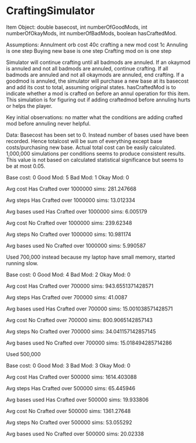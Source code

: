 # CraftingSimulator
Item Object: double basecost, int numberOfGoodMods, int numberOfOkayMods, int numberOfBadMods, boolean hasCraftedMod.

Assumptions: 
Annulment orb cost 40c
crafting a new mod cost 1c
Annuling is one step
Buying new base is one step
Crafting mod on is one step

Simulator will continue crafting until all badmods are annuled.
If an okaymod is annuled and not all badmods are annuled, continue crafting.
If all badmods are annuled and not all okaymods are annuled, end crafting.
If a goodmod is annuled, the simulator will purchase a new base at its basecost and add its cost to total, assuming original states. 
hasCraftedMod is to indicate whether a mod is crafted on before an annul operation for this item. 
This simulation is for figuring out if adding craftedmod before annuling hurts or helps the player. 

Key initial observations: no matter what the conditions are adding crafted mod before annuling never helpful. 

Data: 
Basecost has been set to 0. Instead number of bases used have been recorded. Hence totalcost will be sum of everything except base costs/purchasing new base. Actual total cost can be easily calculated. 
1,000,000 simulations per conditions seems to produce consistent results. This value is not based on calculated statistical significance but seems to be at most 0.05. 


Base cost: 0
Good Mod: 5
Bad Mod: 1
Okay Mod: 0

Avg cost Has Crafted over 1000000 sims: 281.247668

Avg steps Has Crafted over 1000000 sims: 13.012334

Avg bases used Has Crafted over 1000000 sims: 6.005179

Avg cost No Crafted over 1000000 sims: 239.62348

Avg steps No Crafted over 1000000 sims: 10.981174

Avg bases used No Crafted over 1000000 sims: 5.990587


Used 700,000 instead because my laptop have small memory, started running slow. 

Base cost: 0
Good Mod: 4
Bad Mod: 2
Okay Mod: 0

Avg cost Has Crafted over 700000 sims: 943.6551371428571

Avg steps Has Crafted over 700000 sims: 41.0087

Avg bases used Has Crafted over 700000 sims: 15.001038571428571

Avg cost No Crafted over 700000 sims: 800.9065142857143

Avg steps No Crafted over 700000 sims: 34.041157142857145

Avg bases used No Crafted over 700000 sims: 15.018494285714286

Used 500,000

Base cost: 0
Good Mod: 3
Bad Mod: 3
Okay Mod: 0

Avg cost Has Crafted over 500000 sims: 1614.403088

Avg steps Has Crafted over 500000 sims: 65.445946

Avg bases used Has Crafted over 500000 sims: 19.933806

Avg cost No Crafted over 500000 sims: 1361.27648

Avg steps No Crafted over 500000 sims: 53.055292

Avg bases used No Crafted over 500000 sims: 20.02338

